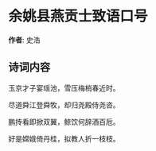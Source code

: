 # 余姚县燕贡士致语口号

**作者**: 史浩

## 诗词内容

玉京才子宴瑶池，雪压梅梢春近时。

尽道舜江登舜牧，却归尧殿侍尧咨。

鹏抟看即掀双翼，鲸饮何辞酒百卮。

好是嫦娥倚丹桂，拟教人折一枝枝。

